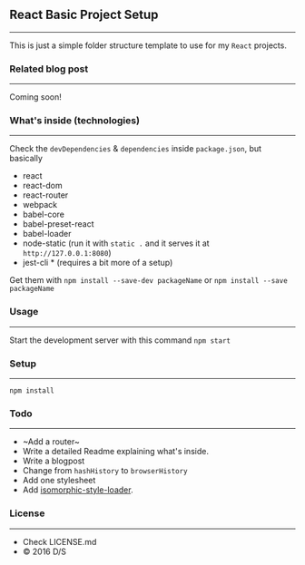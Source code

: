 ## React Basic Project Setup
---
This is just a simple folder structure template to use for my `React` projects.


### Related blog post
---
Coming soon!


### What's inside (technologies)
---
Check the `devDependencies` & `dependencies` inside `package.json`, but basically

- react
- react-dom
- react-router
- webpack
- babel-core
- babel-preset-react
- babel-loader
- node-static (run it with `static .` and it serves it at `http://127.0.0.1:8080`)
- jest-cli * (requires a bit more of a setup)

Get them with `npm install --save-dev packageName` or `npm install --save packageName`

### Usage
---
Start the development server with this command `npm start`

### Setup
---

`npm install`

### Todo
---
- ~Add a router~
- Write a detailed Readme explaining what's inside.
- Write a blogpost
- Change from `hashHistory` to `browserHistory`
- Add one stylesheet
- Add [isomorphic-style-loader](https://github.com/kriasoft/isomorphic-style-loader).


### License
---
- Check LICENSE.md
- &copy; 2016 D/S